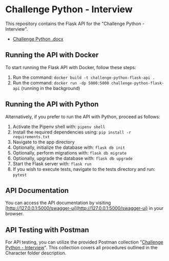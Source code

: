 # Challenge Python - Interview

This repository contains the Flask API for the "Challenge Python - Interview".

- [Challenge Python .docx](https://github.com/facuolivamar/Pi-Challenge-Flask-API/blob/main/docs/Challenge_Python_-_Interview_(1).docx)

## Running the API with Docker

To start running the Flask API with Docker, follow these steps:

1. Run the command: `docker build -t challenge-python-flask-api .`
2. Run the command: `docker run -dp 5000:5000 challenge-python-flask-api` (running in the background)

## Running the API with Python

Alternatively, if you prefer to run the API with Python, proceed as follows:

1. Activate the Pipenv shell with: `pipenv shell`
2. Install the required dependencies using: `pip install -r requirements.txt`
3. Navigate to the app directory
4. Optionally, initialize the database with: `flask db init`
5. Optionally, perform migrations with: `flask db migrate`
6. Optionally, upgrade the database with: `flask db upgrade`
7. Start the Flask server with: `flask run`
8. If you wish to execute tests, navigate to the tests directory and run: `pytest`

## API Documentation

You can access the API documentation by visiting [http://127.0.0.1:5000/swagger-ui](http://127.0.0.1:5000/swagger-ui) in your browser.

## API Testing with Postman

For API testing, you can utilize the provided Postman collection "[Challenge Python - Interview](https://www.postman.com/payload-geologist-60335199/workspace/challenge-python-interview/overview)". This collection covers all procedures outlined in the Character folder description.
